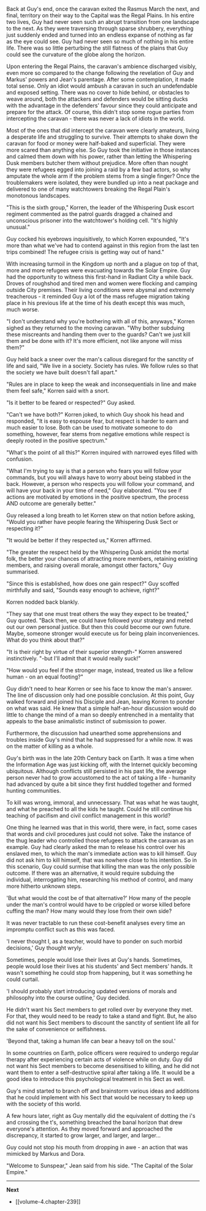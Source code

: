 
Back at Guy's end, once the caravan exited the Rasmus March the next, and final, territory on their way to the Capital was the Regal Plains. In his entire two lives, Guy had never seen such an abrupt transition from one landscape to the next. As they were traversing through sparse shrubbery, everything just suddenly ended and turned into an endless expanse of nothing as far as the eye could see. Guy had never seen so much of nothing in his entire life. There was so little perturbing the still flatness of the plains that Guy could see the curvature of the globe along the horizon.

Upon entering the Regal Plains, the caravan's ambience discharged visibly, even more so compared to the change following the revelation of Guy and Markus' powers and Jean's parentage. After some contemplation, it made total sense. Only an idiot would ambush a caravan in such an undefendable and exposed setting. There was no cover to hide behind, or obstacles to weave around, both the attackers and defenders would be sitting ducks with the advantage in the defenders' favour since they could anticipate and prepare for the attack. Of course, this didn't stop some rogue parties from intercepting the caravan - there was never a lack of idiots in the world.

Most of the ones that did intercept the caravan were clearly amateurs, living a desperate life and struggling to survive. Their attempts to shake down the caravan for food or money were half-baked and superficial. They were more scared than anything else. So Guy took the initiative in those instances and calmed them down with his power, rather than letting the Whispering Dusk members butcher them without prejudice. More often than nought they were refugees egged into joining a raid by a few bad actors, so why amputate the whole arm if the problem stems from a single finger? Once the troublemakers were isolated, they were bundled up into a neat package and delivered to one of many watchtowers breaking the Regal Plain's monotonous landscapes.

"This is the sixth group," Korren, the leader of the Whispering Dusk escort regiment commented as the patrol guards dragged a chained and unconscious prisoner into the watchtower's holding cell. "It's highly unusual."

Guy cocked his eyebrows inquisitively, to which Korren expounded, "It's more than what we've had to contend against in this region from the last ten trips combined! The refugee crisis is getting way out of hand."

With increasing turmoil in the Kingdom up north and a plague on top of that, more and more refugees were evacuating towards the Solar Empire. Guy had the opportunity to witness this first-hand in Radiant City a while back. Droves of roughshod and tired men and women were flocking and camping outside City premises. Their living conditions were abysmal and extremely treacherous - it reminded Guy a lot of the mass refugee migration taking place in his previous life at the time of his death except this was much, much worse.

"I don't understand why you're bothering with all of this, anyways," Korren sighed as they returned to the moving caravan. "Why bother subduing these miscreants and handing them over to the guards? Can't we just kill them and be done with it? It's more efficient, not like anyone will miss them?"

Guy held back a sneer over the man's callous disregard for the sanctity of life and said, "We live in a society. Society has rules. We follow rules so that the society we have built doesn't fall apart."

"Rules are in place to keep the weak and inconsequentials in line and make them feel safe," Korren said with a snort.

"Is it better to be feared or respected?" Guy asked.

"Can't we have both?" Korren joked, to which Guy shook his head and responded, "It is easy to espouse fear, but respect is harder to earn and much easier to lose. Both can be used to motivate someone to do something, however, fear stems from negative emotions while respect is deeply rooted in the positive spectrum."

"What's the point of all this?" Korren inquired with narrowed eyes filled with confusion.

"What I'm trying to say is that a person who fears you will follow your commands, but you will always have to worry about being stabbed in the back. However, a person who respects you will follow your command, and will have your back in your time of need," Guy elaborated. "You see if actions are motivated by emotions in the positive spectrum, the process AND outcome are generally better."

Guy released a long breath to let Korren stew on that notion before asking, "Would you rather have people fearing the Whispering Dusk Sect or respecting it?"

"It would be better if they respected us," Korren affirmed.

"The greater the respect held by the Whispering Dusk amidst the mortal folk, the better your chances of attracting more members, retaining existing members, and raising overall morale, amongst other factors," Guy summarised.

"Since this is established, how does one gain respect?" Guy scoffed mirthfully and said, "Sounds easy enough to achieve, right?"

Korren nodded back blankly.

"They say that one must treat others the way they expect to be treated," Guy quoted. "Back then, we could have followed your strategy and meted out our own personal justice. But then this could become our own future. Maybe, someone stronger would execute us for being plain inconveniences. What do you think about that?"

"It is their right by virtue of their superior strength-" Korren answered instinctively. "-but I'll admit that it would really suck!"

"How would you feel if the stronger mage, instead, treated us like a fellow human - on an equal footing?"

Guy didn't need to hear Korren or see his face to know the man's answer. The line of discussion only had one possible conclusion. At this point, Guy walked forward and joined his Disciple and Jean, leaving Korren to ponder on what was said. He knew that a simple half-an-hour discussion would do little to change the mind of a man so deeply entrenched in a mentality that appeals to the base animalistic instinct of submission to power.

Furthermore, the discussion had unearthed some apprehensions and troubles inside Guy's mind that he had suppressed for a while now. It was on the matter of killing as a whole.

Guy's birth was in the late 20th Century back on Earth. It was a time when the Information Age was just kicking off, with the Internet quickly becoming ubiquitous. Although conflicts still persisted in his past life, the average person never had to grow accustomed to the act of taking a life - humanity had advanced by quite a bit since they first huddled together and formed hunting communities.

To kill was wrong, immoral, and unnecessary. That was what he was taught, and what he preached to all the kids he taught. Could he still continue his teaching of pacifism and civil conflict management in this world?

One thing he learned was that in this world, there were, in fact, some cases that words and civil procedures just could not solve. Take the instance of the thug leader who controlled those refugees to attack the caravan as an example. Guy had clearly asked the man to release his control over his enslaved men, to which the man's immediate action was to kill himself. Guy did not ask him to kill himself, that was nowhere close to his intention. So in this scenario, Guy could surmise that killing the man was the only possible outcome. If there was an alternative, it would require subduing the individual, interrogating him, researching his method of control, and many more hitherto unknown steps.

'But what would the cost be of that alternative?' How many of the people under the man's control would have to be crippled or worse killed before cuffing the man? How many would they lose from their own side?

It was never tractable to run these cost-benefit analyses every time an impromptu conflict such as this was faced.

'I never thought I, as a teacher, would have to ponder on such morbid decisions,' Guy thought wryly.

Sometimes, people would lose their lives at Guy's hands. Sometimes, people would lose their lives at his students' and Sect members' hands. It wasn't something he could stop from happening, but it was something he could curtail.

'I should probably start introducing updated versions of morals and philosophy into the course outline,' Guy decided.

He didn't want his Sect members to get rolled over by everyone they met. For that, they would need to be ready to take a stand and fight. But, he also did not want his Sect members to discount the sanctity of sentient life all for the sake of convenience or selfishness.

'Beyond that, taking a human life can bear a heavy toll on the soul.'

In some countries on Earth, police officers were required to undergo regular therapy after experiencing certain acts of violence while on duty. Guy did not want his Sect members to become desensitised to killing, and he did not want them to enter a self-destructive spiral after taking a life. It would be a good idea to introduce this psychological treatment in his Sect as well.

Guy's mind started to branch off and brainstorm various ideas and additions that he could implement with his Sect that would be necessary to keep up with the society of this world.

A few hours later, right as Guy mentally did the equivalent of dotting the i's and crossing the t's, something breached the banal horizon that drew everyone's attention. As they moved forward and approached the discrepancy, it started to grow larger, and larger, and larger...

Guy could not stop his mouth from dropping in awe - an action that was mimicked by Markus and Dora.

"Welcome to Sunspear," Jean said from his side. "The Capital of the Solar Empire."

____

**Next**
* [[volume-4.chapter-239]]